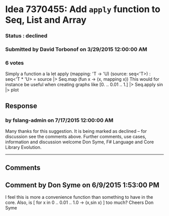 # Idea 7370455: Add `apply` function to Seq, List and Array #

### Status : declined

### Submitted by David Torbonof on 3/29/2015 12:00:00 AM

### 6 votes

Simply a function a la
let apply (mapping: 'T -> 'U) (source: seq<'T>) : seq<'T * 'U> = source |> Seq.map (fun x -> (x, mapping x))
This would for instance be useful when creating graphs like
[0. .. 0.01 .. 1.] |> Seq.apply sin |> plot



## Response 
### by fslang-admin on 7/17/2015 12:00:00 AM

Many thanks for this suggestion. It is being marked as declined – for discussion see the comments above.
Further comments, use cases, information and discussion welcome
Don Syme, F# Language and Core Library Evolution.

------------------------
## Comments


## Comment by Don Syme on 6/9/2015 1:53:00 PM
I feel this is more a convenience function than something to have in the core. Also, is
[ for x in 0 .. 0.01 .. 1.0 -> (x,sin x) ]
too much?
Cheers
Don Syme

